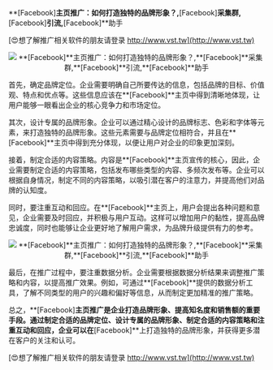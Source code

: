 **[Facebook]**主页推广：如何打造独特的品牌形象？,**[Facebook]**采集群,**[Facebook]**引流,**[Facebook]**助手

[😍想了解推广相关软件的朋友请登录 http://www.vst.tw](http://www.vst.tw)

 <center><img src="https://vst.tw/MP4/tuiguang/png/1.png" alt="**[Facebook]**主页推广：如何打造独特的品牌形象？,**[Facebook]**采集群,**[Facebook]**引流,**[Facebook]**助手"></center>

首先，确定品牌定位。企业需要明确自己所要传达的信息，包括品牌的目标、价值观、特点和优点等。这些信息应该在**[Facebook]**主页中得到清晰地体现，让用户能够一眼看出企业的核心竞争力和市场定位。

其次，设计专属的品牌形象。企业可以通过精心设计的品牌标志、色彩和字体等元素，来打造独特的品牌形象。这些元素需要与品牌定位相符合，并且在**[Facebook]**主页中得到充分体现，以便让用户对企业的印象更加深刻。

接着，制定合适的内容策略。内容是**[Facebook]**主页宣传的核心，因此，企业需要制定合适的内容策略，包括发布哪些类型的内容、多频次发布等。企业可以根据自身情况，制定不同的内容策略，以吸引潜在客户的注意力，并提高他们对品牌的认知度。

同时，要注重互动和回应。在**[Facebook]**主页上，用户会提出各种问题和意见，企业需要及时回应，并积极与用户互动。这样可以增加用户的黏性，提高品牌忠诚度，同时也能够让企业更好地了解用户需求，为品牌升级提供有力的参考。

 <center><img src="https://vst.tw/MP4/tuiguang/png/0.png" alt="**[Facebook]**主页推广：如何打造独特的品牌形象？,**[Facebook]**采集群,**[Facebook]**引流,**[Facebook]**助手"></center>

最后，在推广过程中，要注重数据分析。企业需要根据数据分析结果来调整推广策略和内容，以提高推广效果。例如，可通过**[Facebook]**提供的数据分析工具，了解不同类型的用户的兴趣和偏好等信息，从而制定更加精准的推广策略。

总之，**[Facebook]**主页推广是企业打造品牌形象、提高知名度和销售额的重要手段。通过制定合适的品牌定位、设计专属的品牌形象、制定合适的内容策略和注重互动和回应，企业可以在**[Facebook]**上打造独特的品牌形象，并获得更多潜在客户的关注和认可。

[😍想了解推广相关软件的朋友请登录 http://www.vst.tw](http://www.vst.tw)



